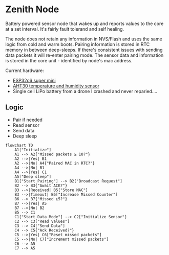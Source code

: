 # Zenith Node

Battery powered sensor node that wakes up and reports values to the core at a set interval. It's fairly fault tolerand and self healing.

The node does not retain any information in NVS/Flash and uses the same logic from cold and warm boots. Pairing information is stored in RTC memory in between deep-sleeps. If there's consistent issues with sending data packets it will re-enter pairing mode. The sensor data and information is stored in the core unit - identified by node's mac address.

Current hardware:
- [ESP32c6 super mini](https://www.fibel.no/product/esp32-c6-super-mini/)
- [AHT30 temperature and humidity sensor](https://www.fibel.no/product/aht30-temperatur-og-fuktighetssensor/)
- Single cell LiPo battery from a drone I crashed and never reparied....

## Logic

- Pair if needed
- Read sensor
- Send data
- Deep sleep

```mermaid
flowchart TD
    A1["Initialize"]
    A1 --> A2{"Missed packets ≥ 10?"}
    A2 -->|Yes| B1
    A2 -->|No| A4{"Paired MAC in RTC?"}
    A4 -->|No| B1
    A4 -->|Yes| C1
    A5["Deep sleep"]
    B1["Start Pairing"] --> B2["Broadcast Request"]
    B2 --> B3{"Await ACK?"}
    B3 -->|Received| B5["Store MAC"]
    B3 -->|Timeout| B6["Increase Missed Counter"]
    B6 --> B7{"Missed ≥5?"}
    B7 -->|Yes| A5
    B7 -->|No| B2
    B5 --> C1
    C1["Start Data Mode"] --> C2["Initialize Sensor"]  
    C2 --> C3["Read Values"]  
    C3 --> C4["Send Data"]  
    C4 --> C5{"Ack Received?"}  
    C5 -->|Yes| C6["Reset missed packets"]  
    C5 -->|No| C7["Increment missed packets"]  
    C6 --> A5
    C7 --> A5
```

